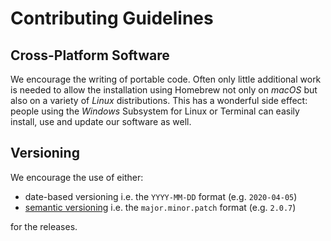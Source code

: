 # Contributing Guidelines

## Cross-Platform Software

We encourage the writing of portable code. Often only little additional work is needed to allow the installation using Homebrew not only on _macOS_ but also on a variety of _Linux_ distributions. This has a wonderful side effect: people using the _Windows_ Subsystem for Linux or Terminal can easily install, use and update our software as well.

## Versioning

We encourage the use of either:

- date-based versioning i.e. the `YYYY-MM-DD` format (e.g. `2020-04-05`)
- [semantic versioning](https://semver.org/) i.e. the `major.minor.patch` format (e.g. `2.0.7`)

for the releases.
